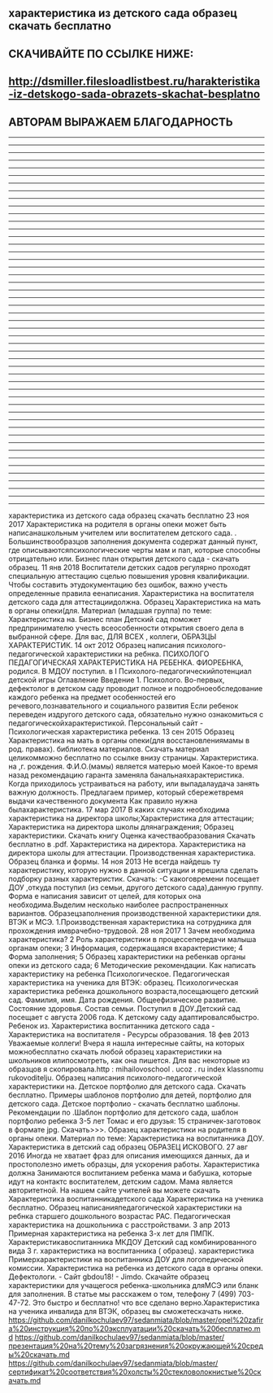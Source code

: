 характеристика из детского сада образец скачать бесплатно
--------------------------------------------------
СКАЧИВАЙТЕ ПО ССЫЛКЕ НИЖЕ:
--------------------------------------------------
http://dsmiller.filesloadlistbest.ru/harakteristika-iz-detskogo-sada-obrazets-skachat-besplatno
--------------------------------------------------
АВТОРАМ ВЫРАЖАЕМ БЛАГОДАРНОСТЬ
--------------------------------------------------
--------------------------------------------------
--------------------------------------------------
--------------------------------------------------
--------------------------------------------------
--------------------------------------------------
--------------------------------------------------
--------------------------------------------------
--------------------------------------------------
--------------------------------------------------
--------------------------------------------------
--------------------------------------------------
--------------------------------------------------
--------------------------------------------------
--------------------------------------------------
--------------------------------------------------
--------------------------------------------------
--------------------------------------------------
--------------------------------------------------
--------------------------------------------------
--------------------------------------------------
--------------------------------------------------
--------------------------------------------------
--------------------------------------------------
--------------------------------------------------
--------------------------------------------------
--------------------------------------------------
--------------------------------------------------
--------------------------------------------------
--------------------------------------------------
--------------------------------------------------
--------------------------------------------------
--------------------------------------------------
--------------------------------------------------
--------------------------------------------------
--------------------------------------------------
--------------------------------------------------
--------------------------------------------------
--------------------------------------------------
--------------------------------------------------
--------------------------------------------------
--------------------------------------------------
--------------------------------------------------
--------------------------------------------------
--------------------------------------------------
--------------------------------------------------
--------------------------------------------------
--------------------------------------------------
--------------------------------------------------
--------------------------------------------------
характеристика из детского сада образец скачать бесплатно 23 ноя 2017  Характеристика на родителя в органы опеки может быть написанашкольным учителем или воспитателем детского сада. . Большинствообразцов заполнения документа содержат данный пункт, где описываютсяпсихологические черты мам и пап, которые способны отрицательно или. Бизнес план открытия детского сада - скачать образец. 11 янв 2018  Воспитатели детских садов регулярно проходят специальную аттестацию сцелью повышения уровня квалификации. Чтобы составить этудокументацию без ошибок, важно учесть определенные правила еенаписания. Характеристика на воспитателя детского сада для аттестациидолжна. Образец Характеристика на мать в органы опеки(для. Материал (младшая группа) по теме: Характеристика на. Бизнес план Детский сад поможет предпринимателю учесть всеособенности открытия своего дела в выбранной сфере. Для вас, ДЛЯ ВСЕХ , коллеги, ОБРАЗЦЫ ХАРАКТЕРИСТИК. 14 окт 2012  Образец написания психолого-педагогической характеристики на ребнка. ПСИХОЛОГО  ПЕДАГОГИЧЕСКАЯ ХАРАКТЕРИСТИКА НА РЕБЕНКА. ФИОРЕБНКА, родился. В МДОУ поступил. в I  Психолого-педагогическийпотенциал детской игры Оглавление Введение 1. Психолого. Во-первых, дефектолог в детском саду проводит полное и подробноеобследование каждого ребенка на предмет особенностей его речевого,познавательного и социального развития  Если ребенок переведен издругого детского сада, обязательно нужно ознакомиться с педагогическойхарактеристикой. Персональный сайт - Психологическая характеристика ребенка. 13 сен 2015  Образец Характеристика на мать в органы опеки(для восстановлениямамы в род. правах). библиотека материалов. Скачать материал целикомможно бесплатно по ссылке внизу страницы. Характеристика. на ,г. рождения. Ф.И.О.(мамы) является матерью моей
Какое-то время назад рекомендацию гаранта заменяла банальнаяхарактеристика. Когда приходилось устраиваться на работу, или выпадалаудача занять важную должность. Предлагаем пример, который сбережетвремя выдачи качественного документа Как правило нужна былахарактеристика. 17 мар 2017  В каких случаях необходима характеристика на директора школы;Характеристика для аттестации; Характеристика на директора школы длянаграждения; Образец характеристики. Скачать книгу Оценка качестваобразования Скачать бесплатно в .pdf. Характеристика на директора. Характеристика на директора школы для аттестации. Производственная характеристика. Образец бланка и формы. 14 ноя 2013  Не всегда найдешь ту характеристику, которую нужно в данной ситуации и ярешила сделать подборку разных характеристик.  Скачать:  -С какоговремени посещает ДОУ ,откуда поступил (из семьи, другого детского сада),данную группу. Форма е написания зависит от целей, для которых она необходима.Выделим несколько наиболее распространенных вариантов. Образецзаполнения производственной характеристики для. ВТЭК и МСЭ. 1.Производственная характеристика на сотрудника для прохождения имврачебно-трудовой. 28 ноя 2017  1 Зачем необходима характеристика? 2 Роль характеристики в процессепередачи малыша органам опеки; 3 Информация, содержащаяся вхарактеристике; 4 Форма заполнения; 5 Образец характеристики на ребенкав органы опеки из детского сада; 6 Методические рекомендации. Как написать характеристику на ребенка  Психологическое. Педагогическая характеристика на ученика для ВТЭК: образец. Психологическая характеристика ребенка дошкольного возраста,посещающего детский сад. Фамилия, имя. Дата рождения. Общеефизическое развитие. Состояние здоровья. Состав семьи. Поступил в ДОУ.Детский сад посещает с августа 2006 года. К детскому саду адаптировалсябыстро. Ребенок из. Характеристика воспитанника детского сада -
Характеристика на воспитателя - Ресурсы образования. 18 фев 2013  Уважаемые коллеги! Вчера я нашла интересные сайты, на которых можнобесплатно скачать любой образец характеристики на школьников илипосмотреть, как она пишется. Для вас некоторые из образцов я скопировала.http : mihailovoschool . ucoz . ru  index  klassnomu  rukovoditelju. Образец написания психолого-педагогической характеристики на. Детское портфолио для детского сада. Скачать бесплатно. Примеры шаблонов портфолио для детей, портфолио для детского сада. Детское портфолио - скачать бесплатно шаблоны. Рекомендации по .Шаблон портфолио для детского сада, шаблон портфолио ребенка 3-5 лет Томас и его друзья: 15 страничек-заготовок в формате jpg. Скачать>>>. Образец характеристики на родителя в органы опеки. Материал по теме: Характеристика на воспитанника ДОУ. Характеристика в детский сад образец ОБРАЗЕЦ ИСКОВОГО. 27 авг 2016  Иногда не хватает фраз для описания имеющихся данных, да и простополезно иметь образцы, для ускорения работы. Характеристика должна  Занимаются воспитанием ребенка мама и бабушка, которые идут на контактс воспитателем, детским садом. Мама является авторитетной. На нашем сайте учителей вы можете скачать Характеристика воспитанникадетского сада Характеристика на ученика бесплатно.  Образец написанияпедагогической характеристики на ребнка старшего дошкольного возрастас РАС. Педагогическая характеристика на дошкольника с расстройствами. 3 апр 2013  Примерная характеристика на ребенка 3-х лет для ПМПК.  Характеристикавоспитанника МКДОУ Детский сад комбинированного вида 3 г. характеристика на воспитанника ( образец). характеристика Примерхарактеристики на воспитанника ДОУ для логопедической комиссии.
Характеристика на ребенка из детского сада в органы опеки. Дефектологи. - Сайт gbdou18! - Jimdo. Скачайте образец характеристики для учащегося ребенка-школьника дляМСЭ или бланк для заполнения. В статье мы расскажем о том,  телефону 7 (499) 703-47-72. Это быстро и бесплатно!  что все сделано верно.Характеристика на ученика инвалида для ВТЭК, образец вы сможетескачать ниже.
https://github.com/danilkochulaev97/sedanmiata/blob/master/opel%20zafira%20инструкция%20по%20эксплуатации%20скачать%20бесплатно.md
https://github.com/danilkochulaev97/sedanmiata/blob/master/презентация%20на%20тему%20загрязнения%20окружающей%20среды%20скачать.md
https://github.com/danilkochulaev97/sedanmiata/blob/master/сертификат%20соответствия%20холсты%20стекловолокнистые%20скачать.md